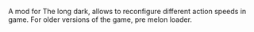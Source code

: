 A mod for The long dark, allows to reconfigure different action speeds in game.
For older versions of the game, pre melon loader.
